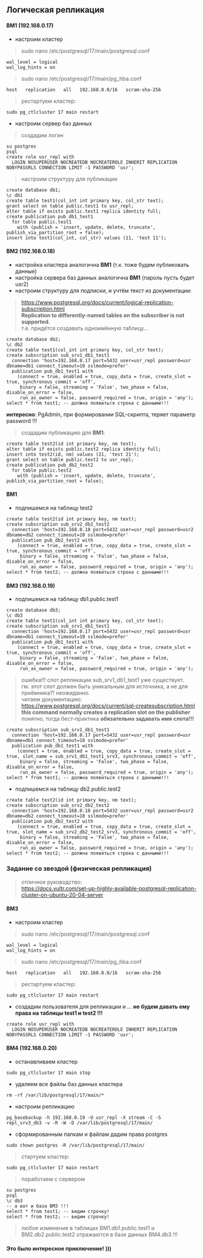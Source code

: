 ## Логическая репликация

#### ВМ1 (192.168.0.17)
- настроим кластер
> sudo nano /etc/postgresql/17/main/postgresql.conf
```
wal_level = logical
wal_log_hints = on
```
> sudo nano /etc/postgresql/17/main/pg_hba.conf
```
host   replication   all   192.168.0.0/16   scram-sha-256
```
> рестартуем кластер:
```
sudo pg_ctlcluster 17 main restart
```
- настроим сервер баз данных
> создадим логин
```
su postgres
psql
create role usr_repl with
  LOGIN NOSUPERUSER NOCREATEDB NOCREATEROLE INHERIT REPLICATION NOBYPASSRLS CONNECTION LIMIT -1 PASSWORD 'usr';
```
> настроим структуру для публикации
```
create database db1;
\c db1
create table test1(col_int int primary key, col_str text);
grant select on table public.test1 to usr_repl;
alter table if exists public.test1 replica identity full;
create publication pub_db1_test1
  for table public.test1
    with (publish = 'insert, update, delete, truncate', publish_via_partition_root = false);
insert into test1(col_int, col_str) values (11, 'test 11');
```

#### ВМ2 (192.168.0.18)
- настройка кластера аналогична **ВМ1** (т.к. тоже будем публиковать данные)
- настройка сервера баз данных аналогична **ВМ1** (пароль пусть будет usr2)
- настроим структуру для подписки, и учтём текст из документации:
> https://www.postgresql.org/docs/current/logical-replication-subscription.html \
> **Replication to differently-named tables on the subscriber is not supported.** \
> т.е. придётся создавать одноимённую таблицу...
```
create database db2;
\c db2
create table test1(col_int int primary key, col_str text);
create subscription sub_srv1_db1_test1
  connection 'host=192.168.0.17 port=5432 user=usr_repl password=usr dbname=db1 connect_timeout=10 sslmode=prefer'
  publication pub_db1_test1 with
    (connect = true, enabled = true, copy_data = true, create_slot = true, synchronous_commit = 'off',
     binary = false, streaming = 'False', two_phase = false, disable_on_error = false,
     run_as_owner = false, password_required = true, origin = 'any');
select * from test1; -- должна появиться строка с данными!!!
```
**интересно**: PgAdmin, при формировании SQL-скрипта, теряет параметр password !!!
> создадим публикацию для **ВМ1**:
```
create table test2(id int primary key, nm text);
alter table if exists public.test2 replica identity full;
insert into test2(id, nm) values (21, 'test 21');
grant select on table public.test2 to usr_repl;
create publication pub_db2_test2
  for table public.test2
    with (publish = 'insert, update, delete, truncate', publish_via_partition_root = false);
```

#### ВМ1
- подпишемся на таблицу test2
```
create table test2(id int primary key, nm text);
create subscription sub_srv2_db2_test2
  connection 'host=192.168.0.18 port=5432 user=usr_repl password=usr2 dbname=db2 connect_timeout=10 sslmode=prefer'
  publication pub_db2_test2 with
    (connect = true, enabled = true, copy_data = true, create_slot = true, synchronous_commit = 'off',
     binary = false, streaming = 'False', two_phase = false, disable_on_error = false,
     run_as_owner = false, password_required = true, origin = 'any');
select * from test2; -- должна появиться строка с данными!!!
```

#### ВМ3 (192.168.0.19)
- подпишемся на таблицу db1.public.test1
```
create database db3;
\c db3
create table test1(col_int int primary key, col_str text);
create subscription sub_srv1_db1_test1
  connection 'host=192.168.0.17 port=5432 user=usr_repl password=usr dbname=db1 connect_timeout=10 sslmode=prefer'
  publication pub_db1_test1 with
    (connect = true, enabled = true, copy_data = true, create_slot = true, synchronous_commit = 'off',
     binary = false, streaming = 'False', two_phase = false, disable_on_error = false,
     run_as_owner = false, password_required = true, origin = 'any');
```
> ошибка!!! слот репликации sub_srv1_db1_test1 уже существует. \
> гм. этот слот должен быть уникальным для источника, а не для приёмника?! неожиданно. \
> читаем документацию: https://www.postgresql.org/docs/current/sql-createsubscription.html \
> **this command normally creates a replication slot on the publisher** \
> понятно, тогда бест-практика **обязательно задавать имя слота!!!**
```
create subscription sub_srv1_db1_test1
  connection 'host=192.168.0.17 port=5432 user=usr_repl password=usr dbname=db1 connect_timeout=10 sslmode=prefer'
  publication pub_db1_test1 with
    (connect = true, enabled = true, copy_data = true, create_slot = true, slot_name = sub_srv1_db1_test1_srv3, synchronous_commit = 'off',
     binary = false, streaming = 'False', two_phase = false, disable_on_error = false,
     run_as_owner = false, password_required = true, origin = 'any');
select * from test1; -- должна появиться строка с данными!!!
```
- подпишемся на таблицу db2.public.test2
```
create table test2(id int primary key, nm text);
create subscription sub_srv2_db2_test2
  connection 'host=192.168.0.18 port=5432 user=usr_repl password=usr2 dbname=db2 connect_timeout=10 sslmode=prefer'
  publication pub_db2_test2 with
    (connect = true, enabled = true, copy_data = true, create_slot = true, slot_name = sub_srv2_db2_test2_srv3, synchronous_commit = 'off',
     binary = false, streaming = 'False', two_phase = false, disable_on_error = false,
     run_as_owner = false, password_required = true, origin = 'any');
select * from test2; -- должна появиться строка с данными!!!
```

### Задание со звездой (физическая репликация)
> отличное руководство: \
> https://docs.vultr.com/set-up-highly-available-postgresql-replication-cluster-on-ubuntu-20-04-server

#### ВМ3
- настроим кластер
> sudo nano /etc/postgresql/17/main/postgresql.conf
```
wal_level = logical
wal_log_hints = on
```
> sudo nano /etc/postgresql/17/main/pg_hba.conf
```
host   replication   all   192.168.0.0/16   scram-sha-256
```
> рестартуем кластер:
```
sudo pg_ctlcluster 17 main restart
```
- создадим пользователя для репликации и ... **не будем давать ему права на таблицы test1 и test2 !!!**
```
create role usr_repl with
  LOGIN NOSUPERUSER NOCREATEDB NOCREATEROLE INHERIT REPLICATION NOBYPASSRLS CONNECTION LIMIT -1 PASSWORD 'usr';
```

#### ВМ4 (192.168.0.20)
- останавливаем кластер
```
sudo pg_ctlcluster 17 main stop
```
- удаляем все файлы баз данных кластера
```
rm -rf /var/lib/postgresql/17/main/*
```
- настроим репликацию
```
pg_basebackup -h 192.168.0.19 -U usr_repl -X stream -C -S repl_srv3_db3 -v -R -W -D /var/lib/postgresql/17/main/
```
- сформированным папкам и файлам дадим права postgres
```
sudo chown postgres -R /var/lib/postgresql/17/main/
```
> стартуем кластер:
```
sudo pg_ctlcluster 17 main restart
```
> поработаем с сервером
```
su postgres
psql
\c db3
-- а вот и база ВМ3 !!!
select * from test1; -- видим строчку!
select * from test2; -- видим строчку!
```
> любое изменение в таблицах ВМ1.db1.public.test1 и ВМ2.db2.public.test2 отражаются в базе данных ВМ4.db3 !!!

#### Это было интересное приключение!   )))
